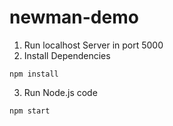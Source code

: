 # newman-demo

1) Run localhost Server in port 5000
2) Install Dependencies

```
npm install
```

3) Run Node.js code

```
npm start
```